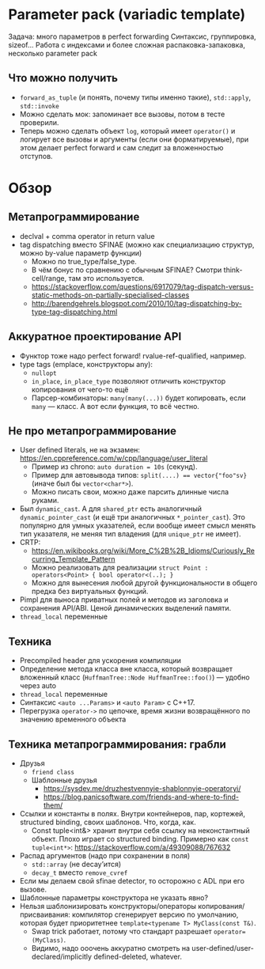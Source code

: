 # Parameter pack (variadic template)
Задача: много параметров в perfect forwarding
Синтаксис, группировка, sizeof…
Работа с индексами и более сложная распаковка-запаковка, несколько parameter pack

## Что можно получить
* `forward_as_tuple` (и понять, почему типы именно такие), `std::apply`, `std::invoke`
* Можно сделать мок: запоминает все вызовы, потом в тесте проверили.
* Теперь можно сделать объект `log`, который имеет `operator()` и логирует все вызовы и аргументы
  (если они форматируемые), при этом делает perfect forward и сам следит за вложенностью отступов.

# Обзор
## Метапрограммирование
* declval + comma operator in return value
* tag dispatching вместо SFINAE (можно как специализацию структур, можно by-value параметр функции)
  * Можно по true_type/false_type.
  * В чём бонус по сравнению с обычным SFINAE? Смотри think-cell/range, там это используется.
  * https://stackoverflow.com/questions/6917079/tag-dispatch-versus-static-methods-on-partially-specialised-classes
  * http://barendgehrels.blogspot.com/2010/10/tag-dispatching-by-type-tag-dispatching.html

## Аккуратное проектирование API
* Функтор тоже надо perfect forward! rvalue-ref-qualified, например.
* type tags (emplace, конструкторы any):
  * `nullopt`
  * `in_place`, `in_place_type` позволяют отличить конструктор копирования от чего-то ещё
  * Парсер-комбинаторы: `many(many(...))` будет копировать, если `many` — класс. А вот если функция, то всё честно.

## Не про метапрограммирование
* User defined literals, не на экзамен: https://en.cppreference.com/w/cpp/language/user_literal
  * Пример из chrono: `auto duration = 10s` (секунд).
  * Пример для автовывода типов: `split(....) == vector{"foo"sv}` (иначе был бы `vector<char*>`).
  * Можно писать свои, можно даже парсить длинные числа руками.
* Был `dynamic_cast`. А для `shared_ptr` есть аналогичный `dynamic_pointer_cast` (и ещё три аналогичных `*_pointer_cast`).
  Это популярно для умных указателей, если вообще имеет смысл менять тип указателя, не меняя тип владения
  (для `unique_ptr` не имеет).
* CRTP:
  * https://en.wikibooks.org/wiki/More_C%2B%2B_Idioms/Curiously_Recurring_Template_Pattern
  * Можно реализовать для реализации `struct Point : operators<Point> { bool operator<(..); }`
  * Можно для вынесения любой другой функциональности в общего предка без виртуальных функций.
* Pimpl для выноса приватных полей и методов из заголовка и сохранения API/ABI. Ценой динамических выделений памяти.
* `thread_local` переменные

## Техника
* Precompiled header для ускорения компиляции
* Определение метода класса вне класса, который возвращает вложенный класс (`HuffmanTree::Node HuffmanTree::foo()`) — удобно через auto
* `thread_local` переменные
* Синтаксис `<auto ...Params>` и `<auto Param>` с C++17.
* Перегрузка `operator->` по цепочке, время жизни возвращённого по значению временного объекта

## Техника метапрограммирования: грабли
* Друзья
  * `friend class`
  * Шаблонные друзья
    * https://sysdev.me/druzhestvennyie-shablonnyie-operatoryi/
    * https://blog.panicsoftware.com/friends-and-where-to-find-them/
* Ссылки и константы в полях. Внутри контейнеров, пар, кортежей, structured binding, своих шаблонов. Что, когда, как.
  * Const tuple<int&> хранит внутри себя ссылку на неконстантный объект. Плохо играет со structured binding. Примерно как `const tuple<int*>`: https://stackoverflow.com/a/49309088/767632
* Распад аргументов (надо при сохранении в поля)
  * `std::array` (не decay’ится)
  * `decay_t` вместо `remove_cvref`
* Если мы делаем свой sfinae detector, то осторожно с ADL при его вызове.
* Шаблонные параметры конструктора не указать явно?
* Нельзя шаблонизировать конструкторы/операторы копирования/присваивания: компилятор сгенерирует версию по умолчанию,
  которая будет приоритетнее `template<typename T> MyClass(const T&)`.
  * Swap trick работает, потому что стандарт разрешает `operator=(MyClass)`.
  * Видимо, надо ооочень аккуратно смотреть на user-defined/user-declared/implicitly defined-deleted, whatever.
